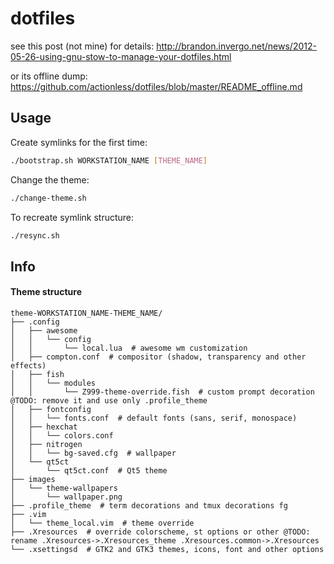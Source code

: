 dotfiles
========
see this post (not mine) for details:
http://brandon.invergo.net/news/2012-05-26-using-gnu-stow-to-manage-your-dotfiles.html

or its offline dump:
https://github.com/actionless/dotfiles/blob/master/README_offline.md


Usage
--

Create symlinks for the first time:

```sh
./bootstrap.sh WORKSTATION_NAME [THEME_NAME]
```


Change the theme:

```sh
./change-theme.sh
```


To recreate symlink structure:

```sh
./resync.sh
```


Info
--


#### Theme structure

```
theme-WORKSTATION_NAME-THEME_NAME/
├── .config
│   ├── awesome
│   │   └── config
│   │       └── local.lua  # awesome wm customization
│   ├── compton.conf  # compositor (shadow, transparency and other effects)
│   ├── fish
│   │   └── modules
│   │       └── Z999-theme-override.fish  # custom prompt decoration @TODO: remove it and use only .profile_theme
│   ├── fontconfig
│   │   └── fonts.conf  # default fonts (sans, serif, monospace)
│   ├── hexchat
│   │   └── colors.conf
│   ├── nitrogen
│   │   └── bg-saved.cfg  # wallpaper
│   └── qt5ct
│       └── qt5ct.conf  # Qt5 theme
├── images
│   └── theme-wallpapers
│       └── wallpaper.png
├── .profile_theme  # term decorations and tmux decorations fg
├── .vim
│   └── theme_local.vim  # theme override
├── .Xresources  # override colorscheme, st options or other @TODO: rename .Xresources->.Xresources_theme .Xresources.common->.Xresources
└── .xsettingsd  # GTK2 and GTK3 themes, icons, font and other options
```
